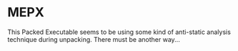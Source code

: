 # MEPX

This Packed Executable seems to be using some kind of anti-static analysis technique during unpacking. There must be another way...
